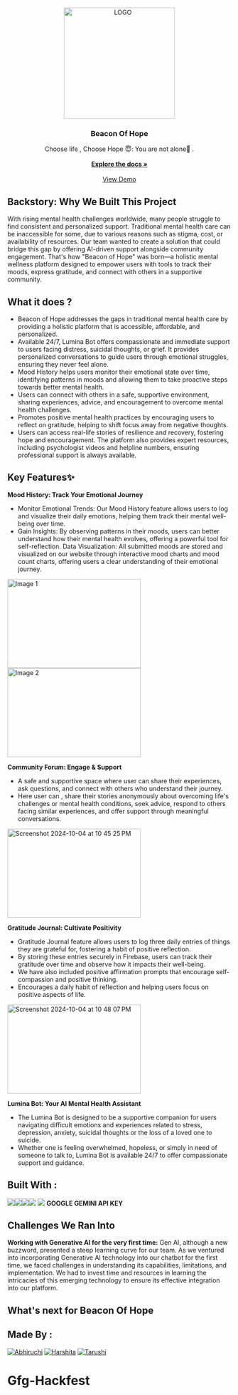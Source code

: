 
<br/>
<p align="center">
  <a href="https://github.com/abhi03ruchi/Beacon Of Hope ">
    <img width="250" alt="LOGO" src="https://github.com/abhi03ruchi/BeaconOfHope/assets/105661636/80681db0-1dc3-4792-b9e8-2b18bdc87c61">
  </a>

  <h3 align="center">Beacon Of Hope</h3>

  <p align="center">
    Choose life , Choose Hope 😇: You are not alone🌺 .
    <br/>
    <br/>
    <a href="https://github.com/Tarushi-igdtuw/Gfg-Hackfest"><strong>Explore the docs »</strong></a>
    <br/>
    <br/>
    <a href="https://beacon-of-hope.vercel.app/">View Demo</a>
  </p>
</p>


## Backstory: Why We Built This Project
With rising mental health challenges worldwide, many people struggle to find consistent and personalized support. Traditional mental health care can be inaccessible for some, due to various reasons such as stigma, cost, or availability of resources. Our team wanted to create a solution that could bridge this gap by offering AI-driven support alongside community engagement. That's how "Beacon of Hope" was born—a holistic mental wellness platform designed to empower users with tools to track their moods, express gratitude, and connect with others in a supportive community.

## What it does ?

* Beacon of Hope addresses the gaps in traditional mental health care by providing a holistic platform that is accessible, affordable, and personalized.
* Available 24/7, Lumina Bot offers compassionate and immediate support to users facing distress, suicidal thoughts, or grief. It provides personalized conversations to guide users through emotional struggles, ensuring they never feel alone.
* Mood History helps users monitor their emotional state over time, identifying patterns in moods and allowing them to take proactive steps towards better mental health.
* Users can connect with others in a safe, supportive environment, sharing experiences, advice, and encouragement to overcome mental health challenges.
* Promotes positive mental health practices by encouraging users to reflect on gratitude, helping to shift focus away from negative thoughts.
* Users can access real-life stories of resilience and recovery, fostering hope and encouragement. The platform also provides expert resources, including psychologist videos and helpline numbers, ensuring professional support is always available.
  
## Key Features✨
**Mood History: Track Your Emotional Journey**
* Monitor Emotional Trends: Our Mood History feature allows users to log and visualize their daily emotions, helping them track their mental well-being over time.
* Gain Insights: By observing patterns in their moods, users can better understand how their mental health evolves, offering a powerful tool for self-reflection.
Data Visualization: All submitted moods are stored and visualized on our website through interactive mood charts and mood count charts, offering users a clear understanding of their emotional journey.


<img src="https://github.com/user-attachments/assets/689e9463-9cbd-42c9-8859-29ff2775a24c" alt="Image 1" width="300" height="200">
<img src="https://github.com/user-attachments/assets/c68b59c9-a6df-4c03-80bd-6729309d195d" alt="Image 2" width="300" height="200">


**Community Forum: Engage & Support**
* A safe and supportive space where user can share their experiences, ask questions, and connect with others who understand their journey.
* Here user can , share their stories anonymously about overcoming life's challenges or mental health conditions, seek advice, respond to others facing similar experiences, and offer support through meaningful conversations.
<img width="300" height="200" alt="Screenshot 2024-10-04 at 10 45 25 PM" src="https://github.com/user-attachments/assets/b62bf73c-a18a-46a7-a9e4-4511dcf234d6">

**Gratitude Journal: Cultivate Positivity**
* Gratitude Journal feature allows users to log three daily entries of things they are grateful for, fostering a habit of positive reflection.
* By storing these entries securely in Firebase, users can track their gratitude over time and observe how it impacts their well-being.
* We have also included positive affirmation prompts that encourage self-compassion and positive thinking.
* Encourages a daily habit of reflection and helping users focus on positive aspects of life.
<img width="300" height="200" alt="Screenshot 2024-10-04 at 10 48 07 PM" src="https://github.com/user-attachments/assets/f3d141ee-9fb4-480a-858d-9f6da2d193e0">


**Lumina Bot: Your AI Mental Health Assistant**
* The Lumina Bot is designed to be a supportive companion for users navigating difficult emotions and experiences related to stress, depression, anxiety, suicidal thoughts or the loss of a loved one to suicide.
* Whether one is feeling overwhelmed, hopeless, or simply in need of someone to talk to, Lumina Bot is available 24/7 to offer compassionate support and guidance.

  
## Built With :

<img src="https://img.shields.io/badge/HTML5-E34F26?style=for-the-badge&logo=html5&logoColor=white"><img src="https://img.shields.io/badge/CSS3-1572B6?style=for-the-badge&logo=css3&logoColor=white"><img src="https://img.shields.io/badge/JavaScript-323330?style=for-the-badge&logo=javascript&logoColor=F7DF1E"><img src="https://img.shields.io/badge/json-5E5C5C?style=for-the-badge&logo=json&logoColor=white">
<img src="https://img.shields.io/badge/firebase-ffca28?style=for-the-badge&logo=firebase&logoColor=black"> **GOOGLE GEMINI API KEY**

## Challenges We Ran Into
**Working with Generative AI for the very first time:**
Gen AI, although a new buzzword, presented a steep learning curve for our team. As we ventured into incorporating Generative AI technology into our chatbot for the first time, we faced challenges in understanding its capabilities, limitations, and implementation. We had to invest time and resources in learning the intricacies of this emerging technology to ensure its effective integration into our platform.

## What's next for Beacon Of Hope

## Made By :
[![Abhiruchi](https://github.com/abhi03ruchi.png?size=60)](https://github.com/abhi03ruchi)
[![Harshita](https://github.com/harshita099.png?size=60)](https://github.com/harshita099)
[![Tarushi](https://github.com/Tarushi-igdtuw.png?size=60)](https://github.com/Tarushi-igdtuw)

  
# Gfg-Hackfest
